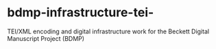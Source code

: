 # bdmp-infrastructure-tei-
TEI/XML encoding and digital infrastructure work for the Beckett Digital Manuscript Project (BDMP)
